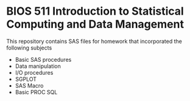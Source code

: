 # BIOS 511 Introduction to Statistical Computing and Data Management

This repository contains SAS files for homework that incorporated the following subjects

* Basic SAS procedures
* Data manipulation
* I/O procedures
* SGPLOT
* SAS Macro
* Basic PROC SQL
